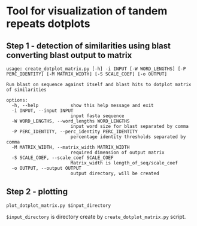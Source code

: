 # Tool for visualization of tandem repeats dotplots

## Step 1 - detection of similarities using blast converting blast output to matrix
```
usage: create_dotplot_matrix.py [-h] -i INPUT [-W WORD_LENGTHS] [-P PERC_IDENTITY] [-M MATRIX_WIDTH] [-S SCALE_COEF] [-o OUTPUT]

Run blast on sequence against itself and blast hits to dotplot matrix of similarities

options:
  -h, --help            show this help message and exit
  -i INPUT, --input INPUT
                        input fasta sequence
  -W WORD_LENGTHS, --word_lengths WORD_LENGTHS
                        input word size for blast separated by comma
  -P PERC_IDENTITY, --perc_identity PERC_IDENTITY
                        percentage identity thresholds separated by comma
  -M MATRIX_WIDTH, --matrix_width MATRIX_WIDTH
                        required dimension of output matrix
  -S SCALE_COEF, --scale_coef SCALE_COEF
                        Matrix_width is length_of_seq/scale_coef
  -o OUTPUT, --output OUTPUT
                        output directory, will be created

```


## Step 2 - plotting

```
plot_dotplot_matrix.py $input_directory
```

`$input_directory` is directory create by `create_dotplot_matrix.py` script.